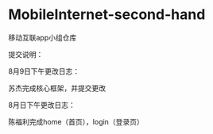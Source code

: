 # MobileInternet-second-hand
移动互联app小组仓库

提交说明：



8月9日下午更改日志：

苏杰完成核心框架，并提交更改

8月日下午更改日志：

陈福利完成home（首页），login（登录页）



